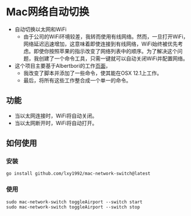 # Mac网络自动切换
- 自动切换以太网和WiFi
    - 由于公司的WiFi环境较差，我转而使用有线网络。然而，一旦打开WiFi，网络延迟迅速增加，这意味着即使连接到有线网络，WiFi始终被优先考虑。即使你按照苹果的指示改变了网络列表中的顺序。为了解决这个问题，我创建了一个命令工具，只需一键就可以自动关闭WiFi并配置网络。
- 这个项目主要基于Albertbori的工作[页面](https://gist.github.com/albertbori/1798d88a93175b9da00b)，
    - 我改变了脚本并添加了一些命令，使其能在OSX 12.1上工作。
    - 最后，将所有这些工作整合成一个单一的命令。

## 功能
- 当以太网连接时，WiFi将自动关闭。
- 当以太网断开时，WiFi将自动打开。

## 如何使用
### 安装
```shell
go install github.com/lxy1992/mac-network-switch@latest
```
### 使用

```shell
sudo mac-network-switch toggleAirport --switch start
sudo mac-network-switch toggleAirport --switch stop
```